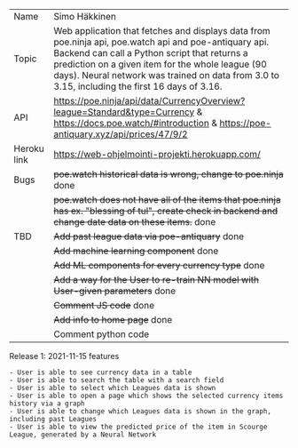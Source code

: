 |             |                                                                                                                                                                                                                                                                         |
| ----------- | ----------------------------------------------------------------------------------------------------------------------------------------------------------------------------------------------------------------------------------------------------------------------- |
| Name        | Simo Häkkinen                                                                                                                                                                                                                                                           |
| Topic       | Web application that fetches and displays data from poe.ninja api, poe.watch api and poe-antiquary api. Backend can call a Python script that returns a prediction on a given item for the whole league (90 days). Neural network was trained on data from 3.0 to 3.15, including the first 16 days of 3.16.																																						|
| API  		  | https://poe.ninja/api/data/CurrencyOverview?league=Standard&type=Currency & https://docs.poe.watch/#introduction & https://poe-antiquary.xyz/api/prices/47/9/2                                                                                                                                                                                         |
| Heroku link | https://web-ohjelmointi-projekti.herokuapp.com/                                                                                                                                                                                                                         |
| Bugs  	  | ~~poe.watch historical data is wrong, change to poe.ninja~~ done                                                                                                                                                                                                        |
|   	 	  | ~~poe.watch does not have all of the items that poe.ninja has ex. "blessing of tul", create check in backend and change date data on these items.~~ done                                                                                                                                                                                                       |
| TBD         | ~~Add past league data via poe-antiquary~~ done                                                                                                                                                                                                        					|
|			  | ~~Add machine learning component~~ done                                                                                                                                                                                                        							|
|			  | ~~Add ML components for every currency type~~ done                                                                                                                                                                                                       						|
|			  | ~~Add a way for the User to re-train NN model with User-given parameters~~ done                                                                                                                                                                                                     						|
|			  | ~~Comment JS code~~ done                                                                                                                                                                                                    						|
|			  | ~~Add info to home page~~ done                                                                                                                                                                                                    						|
|			  | Comment python code                                                                                                                                                                                                  						|

Release 1: 2021-11-15 features
	
	- User is able to see currency data in a table
	- User is able to search the table with a search field
	- User is able to select which Leagues data is shown
	- User is able to open a page which shows the selected currency items history via a graph
	- User is able to change which Leagues data is shown in the graph, including past Leagues
	- User is able to view the predicted price of the item in Scourge League, generated by a Neural Network
	